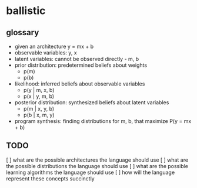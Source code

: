 # ballistic

## glossary 
- given an architecture y = mx + b 
- observable variables: y, x
- latent variables: cannot be observed directly - m, b
- prior distribution: predetermined beliefs about weights  
    - p(m) 
    - p(b)
- likelihood: inferred beliefs about observable variables 
    - p(y | m, x, b)  
    - p(x | y, m, b)  
- posterior distribution: synthesized beliefs about latent variables
    - p(m | x, y, b)
    - p(b | x, m, y)
- program synthesis: finding distributions for m, b, that maximize P(y = mx + b) 

## TODO
[ ] what are the possible architectures the language should use 
[ ] what are the possible distributions the language should use 
[ ] what are the possible learning algorithms the language should use 
[ ] how will the language represent these concepts succinctly